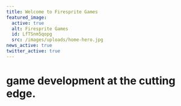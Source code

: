 ```yaml
---
title: Welcome to Firesprite Games
featured_image:
  active: true
  alt: Firesprite Games
  id: LfTSnm5qopg
  src: /images/uploads/home-hero.jpg
news_active: true
twitter_active: true
---
```

# game development at the cutting edge.
